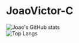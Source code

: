 # JoaoVictor-C
![Joao's GitHub stats](https://github-readme-stats.vercel.app/api?username=JoaoVictor-C&count_private=true&show_icons=true&show_icons=true&theme=dracula)<br>
![Top Langs](https://github-readme-stats.vercel.app/api/top-langs/?username=JoaoVictor-C)
